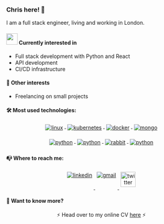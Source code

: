 ### Chris here! 👋

I am a full stack engineer, living and working in London.


#### <img src="https://media.giphy.com/media/WUlplcMpOCEmTGBtBW/giphy.gif" width="30"> Currently interested in
* Full stack development with Python and React
* API development
* CI/CD infrastructure


#### 🔭 Other interests
* Freelancing on small projects

#### 🛠️ Most used technologies:

<p align="center">
  <a href='https://linux.org/'>
  	<img src="https://github.com/kolitiri/kolitiri/blob/master/icons/linux.svg" alt="linux" style="vertical-align:top; margin:4px">
  </a>
  <a href='https://kubernetes.io/'>
  	<img src="https://github.com/kolitiri/kolitiri/blob/master/icons/kubernetes.svg" alt="kubernetes" style="vertical-align:top; margin:4px">
  </a>
  <a href='https://www.docker.com/'>
  	<img src="https://github.com/kolitiri/kolitiri/blob/master/icons/docker.svg" alt="docker" style="vertical-align:top; margin:4px">
  </a>
  <a href='https://www.mongodb.com/'>
  	<img src="https://github.com/kolitiri/kolitiri/blob/master/icons/mongo.svg" alt="mongo" style="vertical-align:top; margin:4px">
  </a>
</p>
<p align="center">
  <a href='https://www.python.org/'>
  	<img src="https://github.com/kolitiri/kolitiri/blob/master/icons/python.svg" alt="python" style="vertical-align:top; margin:4px">
  </a>
  <a href='https://reactjs.org/'>
  	<img src="https://github.com/kolitiri/kolitiri/blob/master/icons/react.svg" alt="python" style="vertical-align:top; margin:4px">
  </a>
  <a href='https://www.rabbitmq.com/'>
  	<img src="https://github.com/kolitiri/kolitiri/blob/master/icons/rabbitmq.svg" alt="rabbit" style="vertical-align:top; margin:4px">
  </a>
  <a href='https://sentry.io/welcome/'>
  	<img src="https://github.com/kolitiri/kolitiri/blob/master/icons/sentry.svg" alt="python" style="vertical-align:top; margin:4px">
  </a>
</p>

#### 📭 Where to reach me:

<p align="center">
	<a href='https://www.linkedin.com/in/christos-liontos-252b7485'>
		<img src="https://github.com/kolitiri/kolitiri/blob/master/icons/linkedin.svg" alt="linkedin" style="vertical-align:top; margin:4px">
	</a>
	<a href='mailto: christos.liontos.pr@gmail.com'>
		<img src="https://github.com/kolitiri/kolitiri/blob/master/icons/gmail.svg" alt="gmail" style="vertical-align:top; margin:4px">
	</a>
  <a href='https://twitter.com/ChristosLiontos'>
    <img src="https://github.com/kolitiri/kolitiri/blob/master/icons/twitter.svg" alt="twitter" style="vertical-align:super; margin:4px" width="40" height="40">
  </a>
</p>

#### 📃 Want to know more?

<p align="center">
  ⚡ Head over to my online CV <a href='https://christos-liontos.herokuapp.com/'>here</a> ⚡
</p>
